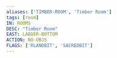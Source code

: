 ```yaml
---
aliases: ['TIMBER-ROOM', 'Timber Room']
tags: [room]
IN: ROOMS
DESC: "Timber Room"
EAST: LADDER-BOTTOM
ACTION: NO-OBJS
FLAGS: ['RLANDBIT', 'SACREDBIT']
---
```

